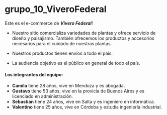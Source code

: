# grupo_10_ViveroFederal
Este es el e-commerce de ***Vivero Federal***!

- Nuestro sitio comercializa variedades de plantas y ofrece servicio de diseño y paisajismo. También ofrecemos los productos y accesorios necesarios para el cuidado de nuestras plantas.

- Nuestros productos tienen envíos a todo el país.

- La audiencia objetivo es el público en general de todo el país.



#### Los integrantes del equipo:

- **Camila** tiene 28 años, vive en Mendoza y es abogada.
- **Gustavo** tiene 53 años, vive en la provicia de Buenos Aires y es licenciado en administración.
- **Sebastián** tiene 24 años, vive en Salta y es ingeniero en informática.
- **Valentino** tiene 25 años, vive en Córdoba y estudia ingeniería industrial.
